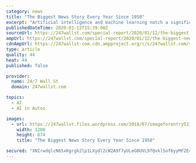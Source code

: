 ```yaml
---
category: news
title: "The Biggest News Story Every Year Since 1950"
excerpt: "Artificial intelligence and machine learning notch a significant victory in 1997 ... including YouTube, autonomous-car development company Waymo, and X, the company’s research and development division. In order to get Yugoslav forces out of Kosovo during the Kosovo War, NATO forces initiate their first-ever military campaign against the ..."
publishedDateTime: 2020-01-12T15:39:00Z
sourceUrl: https://247wallst.com/special-report/2020/01/12/the-biggest-news-story-every-year-since-1950/7/
ampUrl: https://247wallst.com/special-report/2020/01/12/the-biggest-news-story-every-year-since-1950/amp/
cdnAmpUrl: https://247wallst-com.cdn.ampproject.org/c/s/247wallst.com/special-report/2020/01/12/the-biggest-news-story-every-year-since-1950/amp/
type: article
quality: 44
heat: 44
published: false

provider:
  name: 24/7 Wall St
  domain: 247wallst.com

topics:
  - AI
  - AI in Autos

images:
  - url: https://247wallst.files.wordpress.com/2018/07/imageforentry5310.jpg?w=1200
    width: 1200
    height: 674
    title: "The Biggest News Story Every Year Since 1950"

secured: "XNIrwdqlcN65xKgrgk2lp1LXydl2cW2A9f7yULeGOUVL9fQvklSof6yyMF2E444CDpfb875TwPz4SJtGRE4+wkCouUVTTyXQKOiNAliWRkM8nPunWUbVKfNyPai1U9CKoE/s5H60OoN8FLnB4ftCn53nSzcQxUtXf88n4z6++eWSAlC5sKEJ6+hf/6IMz3oQgje6G5q5OxJr8YAMF7VKKLqcn/sEDYIkXEJWER//YuuHw8LcI2s1RpablRx5wEp8bNMukUfwUGf1my+6+r1UgaJHwNW5UMoFgGRCeVnSXeU=;j+kF/ubZnnEcjcBYoODWEw=="
---
```



